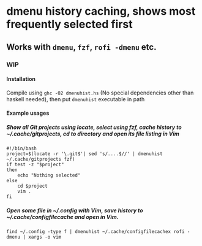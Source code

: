 # dmenu history caching, shows most frequently selected first
## Works with `dmenu`, `fzf`, `rofi -dmenu` etc.
### WIP

#### Installation
Compile using `ghc -O2 dmenuhist.hs` (No special dependencies other than haskell needed), then put `dmenuhist` executable in path 

#### Example usages

##### Show all Git projects using locate, select using fzf, cache history to ~/.cache/gitprojects, cd to directory and open its file listing in Vim
```
#!/bin/bash
project=$(locate -r '\.git$'| sed 's/....$//' | dmenuhist ~/.cache/gitprojects fzf)
if test -z "$project" 
then
    echo "Nothing selected"
else
    cd $project
    vim .
fi
```

##### Open some file in ~/.config with Vim, save history to ~/.cache/configfilecache and open in Vim.
```
find ~/.config -type f | dmenuhist ~/.cache/configfilecachex rofi -dmenu | xargs -o vim
```
